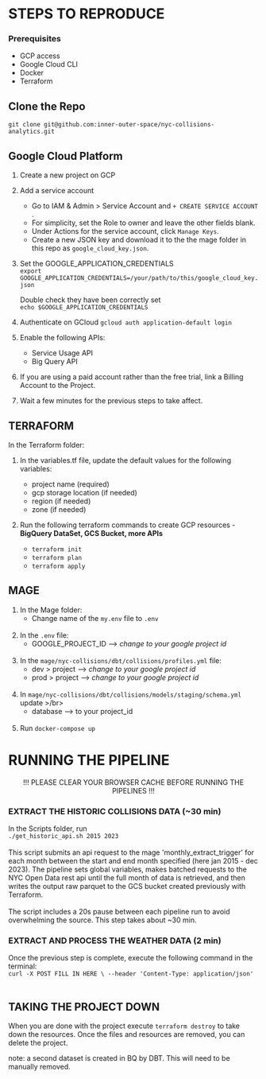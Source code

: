 # STEPS TO REPRODUCE

### Prerequisites
- GCP access
- Google Cloud CLI
- Docker
- Terraform 

## Clone the Repo </br>
`git clone git@github.com:inner-outer-space/nyc-collisions-analytics.git`

 
## Google Cloud Platform  
1. Create a new project on GCP
2. Add a service account
    - Go to IAM & Admin > Service Account and `+ CREATE SERVICE ACCOUNT `.
    - For simplicity, set the Role to owner and leave the other fields blank. 
    - Under Actions for the service account, click  `Manage Keys`.
    - Create a new JSON key and download it to the the mage folder in this repo as `google_cloud_key.json`.
3. Set the GOOGLE_APPLICATION_CREDENTIALS</br>
   `export GOOGLE_APPLICATION_CREDENTIALS=/your/path/to/this/google_cloud_key.json`

    Double check they have been correctly set </br>
   `echo $GOOGLE_APPLICATION_CREDENTIALS`

4. Authenticate on GCloud
   `gcloud auth application-default login`
   
6. Enable the following APIs:
   - Service Usage API
   - Big Query API
  
7. If you are using a paid account rather than the free trial, link a Billing Account to the Project.
8. Wait a few minutes for the previous steps to take affect. 
   
## TERRAFORM
In the Terraform folder: <br/>
1. In the variables.tf file, update the default values for the following variables:
    -  project name  (required)
    -  gcp storage location (if needed)
    -  region (if needed)
    -  zone (if needed)

2. Run the following terraform commands to create GCP resources - **BigQuery DataSet, GCS Bucket, more APIs** </br>

    - `terraform init`
    - `terraform plan`
    - `terraform apply`


## MAGE 
1. In the Mage folder: <br/>
   - Change name of the `my.env` file to `.env`
   <br/>
2. In the `.env` file: </br>
   - GOOGLE_PROJECT_ID  --> _change to your google project id_
   <br/>
3. In the `mage/nyc-collisions/dbt/collisions/profiles.yml` file: </br>
   - dev > project -->  _change to your google project id_ 
   - prod > project -->  _change to your google project id_
   <br/>
4. In `mage/nyc-collisions/dbt/collisions/models/staging/schema.yml` update >/br>
   - database --> to your project_id
    <br/>
5. Run `docker-compose up`


# RUNNING THE PIPELINE 
<div align = center> !!! PLEASE CLEAR YOUR BROWSER CACHE BEFORE RUNNING THE PIPELINES !!! </div>


### EXTRACT THE HISTORIC COLLISIONS DATA (~30 min)
In the Scripts folder, run  </br> 
`./get_historic_api.sh 2015 2023` </br>
</br>
This script submits an api request to the mage 'monthly_extract_trigger' for each month between the start and end month specified (here jan 2015 - dec 2023). The pipeline sets global variables, makes batched requests to the NYC Open Data rest api until the full month of data is retrieved, and then writes the output raw parquet to the GCS bucket created previously with Terraform. </br>
</br>
The script includes a 20s pause between each pipeline run to avoid overwhelming the source. This step takes about ~30 min. 

### EXTRACT AND PROCESS THE WEATHER DATA (2 min)
Once the previous step is complete, execute the following command in the terminal: </br>
`curl -X POST FILL IN HERE \
  --header 'Content-Type: application/json'` </br>
</br>

  

  



## TAKING THE PROJECT DOWN 
When you are done with the project execute `terraform destroy` to take down the resources. Once the files and resources are removed, you can delete the project.   

note: a second dataset is created in BQ by DBT. This will need to be manually removed. 
